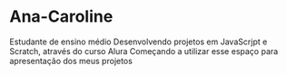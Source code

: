 # Ana-Caroline

Estudante de ensino médio
Desenvolvendo projetos em JavaScrjpt e Scratch, através do curso Alura
Começando a utilizar esse espaço para apresentação dos meus projetos

